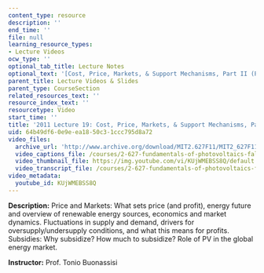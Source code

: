 ```yaml
---
content_type: resource
description: ''
end_time: ''
file: null
learning_resource_types:
- Lecture Videos
ocw_type: ''
optional_tab_title: Lecture Notes
optional_text: '[Cost, Price, Markets, & Support Mechanisms, Part II (PDF - 2.8MB)](/courses/2-627-fundamentals-of-photovoltaics-fall-2013/resources/mit2_627f13_lec19)'
parent_title: Lecture Videos & Slides
parent_type: CourseSection
related_resources_text: ''
resource_index_text: ''
resourcetype: Video
start_time: ''
title: '2011 Lecture 19: Cost, Price, Markets, & Support Mechanisms, Part II '
uid: 64b49df6-0e9e-ea18-50c3-1ccc795d8a72
video_files:
  archive_url: 'http://www.archive.org/download/MIT2.627F11/MIT2_627F11_lec19_300k.mp4 '
  video_captions_file: /courses/2-627-fundamentals-of-photovoltaics-fall-2013/a38a9028c27f5076be43cc70ce8dae8b_KUjWMEBSS8Q.vtt
  video_thumbnail_file: https://img.youtube.com/vi/KUjWMEBSS8Q/default.jpg
  video_transcript_file: /courses/2-627-fundamentals-of-photovoltaics-fall-2013/2d299ec15ee79a354dd3a5445873b372_KUjWMEBSS8Q.pdf
video_metadata:
  youtube_id: KUjWMEBSS8Q
---
```


**Description:** Price and Markets: What sets price (and profit), energy future and overview of renewable energy sources, economics and market dynamics. Fluctuations in supply and demand, drivers for oversupply/undersupply conditions, and what this means for profits. Subsidies: Why subsidize? How much to subsidize? Role of PV in the global energy market.

**Instructor:** Prof. Tonio Buonassisi



